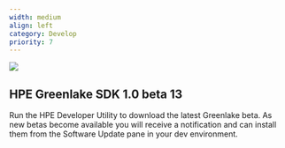 ```yaml
---
width: medium
align: left
category: Develop
priority: 7
---
```

![](/img/greenlake.png)

## HPE Greenlake SDK 1.0 beta 13

Run the HPE Developer Utility to download the latest Greenlake beta.
As new betas become available you will receive a notification and can
install them from the Software Update pane in your dev environment.